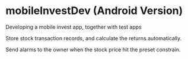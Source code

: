 # mobileInvestDev (Android Version)
Developing a mobile invest app, together with test apps

Store stock transaction records, and calculate the returns automatically. 

Send alarms to the owner when the stock price hit the preset constrain. 
